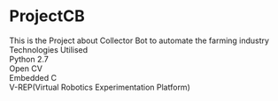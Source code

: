 # ProjectCB
This is the Project about Collector Bot to automate the farming industry</br>
Technologies Utilised</br>
Python 2.7</br>
Open CV</br>
Embedded C</br>
V-REP(Virtual Robotics Experimentation Platform)</br>
